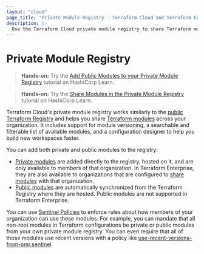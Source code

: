 ```yaml
---
layout: "cloud"
page_title: "Private Module Registry - Terraform Cloud and Terraform Enterprise"
description: |-
  Use the Terraform Cloud private module registry to share Terraform modules across your organization.
---
```


# Private Module Registry

> **Hands-on:** Try the [Add Public Modules to your Private Module Registry](https://learn.hashicorp.com/tutorials/terraform/module-private-registry-add?in=terraform/modules&utm_source=WEBSITE&utm_medium=WEB_IO&utm_offer=ARTICLE_PAGE&utm_content=DOCS) tutorial on HashiCorp Learn.

> **Hands-on:** Try the [Share Modules in the Private Module Registry](https://learn.hashicorp.com/tutorials/terraform/module-private-registry?in=terraform/modules&utm_source=WEBSITE&utm_medium=WEB_IO&utm_offer=ARTICLE_PAGE&utm_content=DOCS) tutorial on HashiCorp Learn.

Terraform Cloud's private module registry works similarly to the [public Terraform Registry](/docs/registry/index.html) and helps you share [Terraform modules](/docs/language/modules/index.html) across your organization. It includes support for module versioning, a searchable and filterable list of available modules, and a configuration designer to help you build new workspaces faster.  

You can add both private and public modules to the registry:

- [Private modules](/docs/cloud/registry/publish.html) are added directly to the registry, hosted on it, and are only available to members of that organization. In Terraform Enterprise, they are also available to organizations that are configured to [share modules](/docs/enterprise/admin/module-sharing.html) with that organization. 
- [Public modules](/docs/cloud/registry/add.html) are automatically synchronized from the Terraform Registry where they are hosted. Public modules are not supported in Terraform Enterprise.

You can use [Sentinel Policies](/docs/cloud/sentinel/index.html) to enforce rules about how members of your organization can use these modules. For example, you can mandate that all non-root modules in Terraform configurations be private or public modules from your own private module registry. You can even require that all of those modules use recent versions with a policy like [use-recent-versions-from-pmr.sentinel](https://github.com/hashicorp/terraform-guides/blob/master/governance/third-generation/cloud-agnostic/http-examples/use-recent-versions-from-pmr.sentinel).
